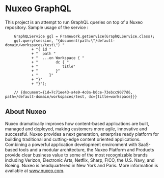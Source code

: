 # Nuxeo GraphQL

This project is an attempt to run GraphQL queries on top of a Nuxeo repository.
Sample usage of the service :

        GraphQLService gql = Framework.getService(GraphQLService.class);
        gql.query(session, "{document(path:\"/default-domain/workspaces/test\") "
                + "{ id "
                + "  path "
                + "  ...on Workspace { "
                + "        dc { "
                + "           title"
                + "        }"
                + "     }"
                + "}"
                + "}");

        // {document={id=7c71ee43-a4e9-4c0a-b6ce-73ebcc9077d6, path=/default-domain/workspaces/test, dc={title=workspace}}}



## About Nuxeo
Nuxeo dramatically improves how content-based applications are built, managed and deployed, making customers more agile, innovative and successful. Nuxeo provides a next generation, enterprise ready platform for building traditional and cutting-edge content oriented applications. Combining a powerful application development environment with SaaS-based tools and a modular architecture, the Nuxeo Platform and Products provide clear business value to some of the most recognizable brands including Verizon, Electronic Arts, Netflix, Sharp, FICO, the U.S. Navy, and Boeing. Nuxeo is headquartered in New York and Paris. More information is available at www.nuxeo.com.
